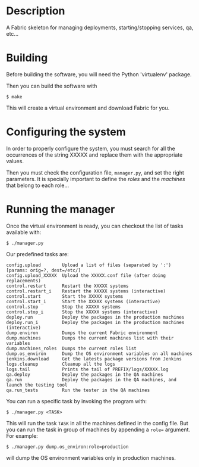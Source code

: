 Description
===========

A Fabric skeleton for managing deployments, starting/stopping services, qa, etc...

Building
========

Before building the software, you will need the Python 'virtualenv' package.

Then you can build the software with

    $ make

This will create a virtual environment and download Fabric for you.

Configuring the system
======================

In order to properly configure the system, you must search for all the occurrences
of the string XXXXX and replace them with the appropriate values.

Then you must check the configuration file, `manager.py`, and set the right
parameters. It is specially important to define the _roles_ and the _machines_ that
belong to each role...

Running the manager
===================

Once the virtual environment is ready, you can checkout the list of tasks available
with:

    $ ./manager.py

Our predefined tasks are:

	config.upload        Upload a list of files (separated by ':') [params: orig=?, dest=/etc/]
	config.upload_XXXXX  Upload the XXXXX.conf file (after doing replacements)
	control.restart      Restart the XXXXX systems
	control.restart_i    Restart the XXXXX systems (interactive)
	control.start        Start the XXXXX systems
	control.start_i      Start the XXXXX systems (interactive)
	control.stop         Stop the XXXXX systems
	control.stop_i       Stop the XXXXX systems (interactive)
	deploy.run           Deploy the packages in the production machines
	deploy.run_i         Deploy the packages in the production machines (interactive)
	dump.environ         Dumps the current Fabric environment
	dump.machines        Dumps the current machines list with their variables
	dump.machines_roles  Dumps the current roles list
	dump.os_environ      Dump the OS environment variables on all machines
	jenkins.download     Get the latests package versions from Jenkins
	logs.cleanup         Cleanup all the logs
	logs.tail            Prints the tail of PREFIX/logs/XXXXX.log
	qa.deploy            Deploy the packages in the QA machines
	qa.run               Deploy the packages in the QA machines, and launch the testing tool
	qa.run_tests         Run the tester in the QA machines

You can run a specific task by invoking the program with:

    $ ./manager.py <TASK>

This will run the task `TASK` in all the machines defined in the config file. But
you can run the task in group of machines by appending a `role=` argument. For example:

    $ ./manager.py dump.os_environ:role=production

will dump the OS environment variables only in production machines.




